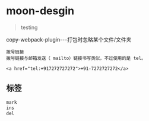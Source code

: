 # moon-desgin

> testing
>

copy-webpack-plugin---打包时忽略某个文件/文件夹

```
拨号链接
拨号链接与邮箱发送（ mailto）链接书写类似，不过使用的是 tel。

<a href="tel:+917272727272">+91-7272727272</a>
```

## 标签

```html
mark
ins
del
```
